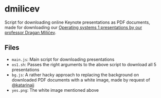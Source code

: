 # dmilicev
Script for downloading online Keynote presentations as PDF documents, made for downloading our [Operating systems 1 presentations by our professor Dragan Milićev](https://afrodita.rcub.bg.ac.rs/~dmilicev/publishing/OS1/).

## Files
- `main.js`: Main script for downloading presentations
- `os1.sh`: Passes the right arguments to the above script to download all 5 presentations
- `bg.js`: A rather hacky approach to replacing the background on downloaded PDF documents with a white image, made by request of [@katarinajj](https://github.com/katarinajj)
- `yes.png`: The white image mentioned above
